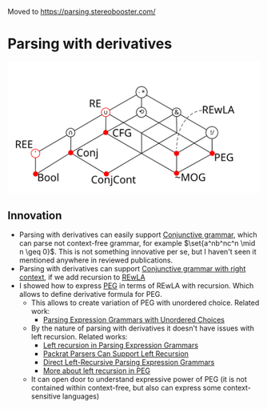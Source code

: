 Moved to https://parsing.stereobooster.com/

# Parsing with derivatives

[![](docs/Operations%20concept%20map.svg)](docs/Operations%20concept%20map.md)

## Innovation

- Parsing with derivatives can easily support [Conjunctive grammar](docs/Conjunctive%20grammar.md), which can parse not context-free grammar, for example $\set{a^nb^nc^n \mid  n \geq 0}$. This is not something innovative per se, but I haven't seen it mentioned anywhere in reviewed publications.
- Parsing with derivatives can support [Conjunctive grammar with right context](docs/Conjunctive%20grammar%20with%20right%20context.md), if we add recursion to [REwLA](docs/Regular%20expressions%20with%20lookahead.md)
- I showed how to express [PEG](docs/PEG.md) in terms of REwLA with recursion. Which allows to define derivative formula for PEG.
  - This allows to create variation of PEG with unordered choice. Related work:
    - [Parsing Expression Grammars with Unordered Choices](https://www.jstage.jst.go.jp/article/ipsjjip/25/0/25_975/_pdf)
  - By the nature of parsing with derivatives it doesn't have issues with left recursion. Related works:
    - [Left recursion in Parsing Expression Grammars](https://www.sciencedirect.com/science/article/pii/S0167642314000288)
    - [Packrat Parsers Can Support Left Recursion](https://web.cs.ucla.edu/~todd/research/pepm08.pdf)
    - [Direct Left-Recursive Parsing Expression Grammars](https://tratt.net/laurie/research/pubs/html/tratt__direct_left_recursive_parsing_expression_grammars/)
    - [More about left recursion in PEG](https://ceur-ws.org/Vol-2240/paper9.pdf)
  - It can open door to understand expressive power of PEG (it is not contained within context-free, but also can express some context-sensitive languages)
